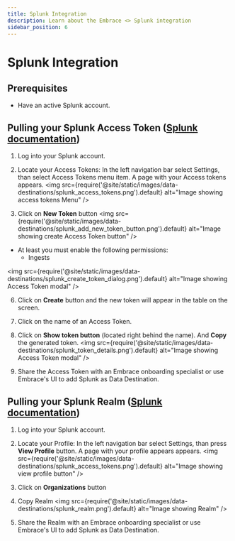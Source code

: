 ```yaml
---
title: Splunk Integration
description: Learn about the Embrace <> Splunk integration
sidebar_position: 6
---
```


# Splunk Integration

## Prerequisites

- Have an active Splunk account.


## Pulling your Splunk Access Token ([Splunk documentation](https://docs.splunk.com/observability/en/admin/authentication/authentication-tokens/org-tokens.html#admin-org-tokens))

1. Log into your Splunk account.
2. Locate your Access Tokens:
In the left navigation bar select Settings, than select Access Tokens menu item. A page with your Access tokens appears.
<img src={require('@site/static/images/data-destinations/splunk_access_tokens.png').default} alt="Image showing access tokens Menu" />

3. Click on **New Token** button
<img src={require('@site/static/images/data-destinations/splunk_add_new_token_button.png').default} alt="Image showing create Access Token button" />

 - At least you must enable the following permissions:
   - Ingests


  <img src={require('@site/static/images/data-destinations/splunk_create_token_dialog.png').default} alt="Image showing Access Token modal" />

6. Click on **Create** button and the new token will appear in the table on the screen.
7. Click on the name of an Access Token.
8. Click on **Show token button** (located right behind the name). And **Copy** the generated token.
<img src={require('@site/static/images/data-destinations/splunk_token_details.png').default} alt="Image showing Access Token modal" />

8. Share the Access Token with an Embrace onboarding specialist or use Embrace's UI to add Splunk as Data Destination.

## Pulling your Splunk Realm ([Splunk documentation](https://dev.splunk.com/observability/docs/realms_in_endpoints/))

1. Log into your Splunk account.
2. Locate your Profile:
In the left navigation bar select Settings, than press **View Profile** button. A page with your profile appears appears.
<img src={require('@site/static/images/data-destinations/splunk_access_tokens.png').default} alt="Image showing view profile button" />

3. Click on **Organizations** button
4. Copy Realm
<img src={require('@site/static/images/data-destinations/splunk_realm.png').default} alt="Image showing Realm" />

5. Share the Realm with an Embrace onboarding specialist or use Embrace's UI to add Splunk as Data Destination.
